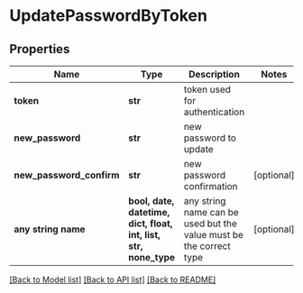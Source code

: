 # UpdatePasswordByToken


## Properties
Name | Type | Description | Notes
------------ | ------------- | ------------- | -------------
**token** | **str** | token used for authentication | 
**new_password** | **str** | new password to update | 
**new_password_confirm** | **str** | new password confirmation | [optional] 
**any string name** | **bool, date, datetime, dict, float, int, list, str, none_type** | any string name can be used but the value must be the correct type | [optional]

[[Back to Model list]](../README.md#documentation-for-models) [[Back to API list]](../README.md#documentation-for-api-endpoints) [[Back to README]](../README.md)


